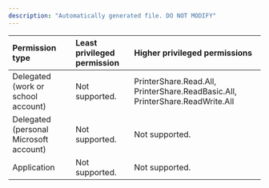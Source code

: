 ```yaml
---
description: "Automatically generated file. DO NOT MODIFY"
---
```


|Permission type|Least privileged permission|Higher privileged permissions|
|:---|:---|:---|
|Delegated (work or school account)|Not supported.|PrinterShare.Read.All, PrinterShare.ReadBasic.All, PrinterShare.ReadWrite.All|
|Delegated (personal Microsoft account)|Not supported.|Not supported.|
|Application|Not supported.|Not supported.|

